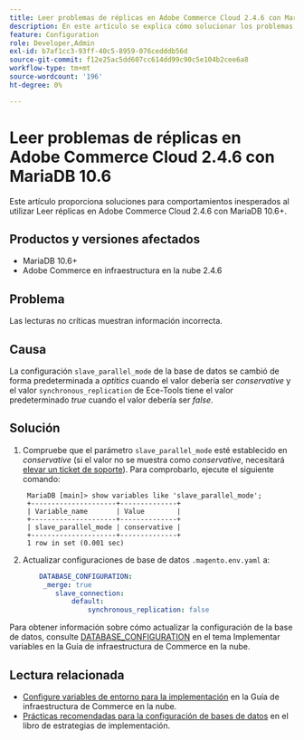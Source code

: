 ```yaml
---
title: Leer problemas de réplicas en Adobe Commerce Cloud 2.4.6 con MariaDB 10.6
description: En este artículo se explica cómo solucionar los problemas de las réplicas leídas en Adobe Commerce Cloud 2.4.6 con MariaDB 10.6.
feature: Configuration
role: Developer,Admin
exl-id: b7af1cc3-93ff-40c5-8959-076cedddb56d
source-git-commit: f12e25ac5dd607cc614dd99c90c5e104b2cee6a8
workflow-type: tm+mt
source-wordcount: '196'
ht-degree: 0%

---
```


# Leer problemas de réplicas en Adobe Commerce Cloud 2.4.6 con MariaDB 10.6

Este artículo proporciona soluciones para comportamientos inesperados al utilizar Leer réplicas en Adobe Commerce Cloud 2.4.6 con MariaDB 10.6+.

## Productos y versiones afectados

* MariaDB 10.6+
* Adobe Commerce en infraestructura en la nube 2.4.6

## Problema

Las lecturas no críticas muestran información incorrecta.

## Causa

La configuración `slave_parallel_mode` de la base de datos se cambió de forma predeterminada a *optitics* cuando el valor debería ser *conservative* y el valor `synchronous_replication` de Ece-Tools tiene el valor predeterminado *true* cuando el valor debería ser *false*.

## Solución

1. Compruebe que el parámetro `slave_parallel_mode` esté establecido en *conservative* (si el valor no se muestra como *conservative*, necesitará [elevar un ticket de soporte](/docs/commerce-knowledge-base/kb/help-center-guide/magento-help-center-user-guide.html?lang=en#submit-ticket)). Para comprobarlo, ejecute el siguiente comando:

   ```
    MariaDB [main]> show variables like 'slave_parallel_mode';
    +---------------------+--------------+
    | Variable_name       | Value        |
    +---------------------+--------------+
    | slave_parallel_mode | conservative |
    +---------------------+--------------+
    1 row in set (0.001 sec)
   ```

1. Actualizar configuraciones de base de datos `.magento.env.yaml` a:

   ```yaml
       DATABASE_CONFIGURATION:
        _merge: true
           slave_connection:
               default:
                   synchronous_replication: false
   ```



Para obtener información sobre cómo actualizar la configuración de la base de datos, consulte [DATABASE_CONFIGURATION](https://experienceleague.adobe.com/docs/commerce-cloud-service/user-guide/configure/env/stage/variables-deploy.html?lang=es#database_configuration) en el tema Implementar variables en la Guía de infraestructura de Commerce en la nube.


## Lectura relacionada

* [Configure variables de entorno para la implementación](/docs/commerce-cloud-service/user-guide/configure/env/configure-env-yaml.html) en la Guía de infraestructura de Commerce en la nube.
* [Prácticas recomendadas para la configuración de bases de datos](/docs/commerce-operations/implementation-playbook/best-practices/planning/database-on-cloud.html) en el libro de estrategias de implementación.
